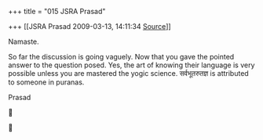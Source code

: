 +++
title = "015 JSRA Prasad"

+++
[[JSRA Prasad	2009-03-13, 14:11:34 [Source](https://groups.google.com/g/bvparishat/c/_Uyc_LSnqNM)]]



Namaste.  
  
So far the discussion is going vaguely. Now that you gave the pointed answer to the question posed. Yes, the art of knowing their language is very possible unless you are mastered the yogic science. सर्वभूतरुतज्ञ is attributed to someone in puranas.  
  
Prasad





